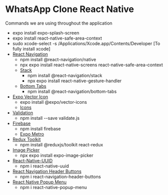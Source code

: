 # WhatsApp Clone React Native

Commands we are using throughout the application

- expo install expo-splash-screen
- expo install react-native-safe-area-context
- sudo xcode-select -s /Applications/Xcode.app/Contents/Developer [To fully install xcode]
- [React Navigation](https://reactnavigation.org/docs/getting-started)
  - npm install @react-navigation/native
  - npx expo install react-native-screens react-native-safe-area-context
  - [Stack](https://reactnavigation.org/docs/stack-navigator#installation)
    - npm install @react-navigation/stack
    - npx expo install react-native-gesture-handler
  - [Bottom Tabs](https://reactnavigation.org/docs/bottom-tab-navigator#installation)
    - npm install @react-navigation/bottom-tabs
- [Expo Vector Icon](https://docs.expo.dev/guides/icons/)
  - expo install @expo/vector-icons
  - [Icons](https://icons.expo.fyi/Index)
- [Validation](https://validatejs.org/)
  - npm install --save validate.js
- [Firebase](console.firebase.com)
  - npm install firebase
  - [Expo Metro](https://docs.expo.dev/guides/customizing-metro/)
- [Redux Toolkit](https://redux-toolkit.js.org/tutorials/quick-start)
  - npm install @reduxjs/toolkit react-redux
- [Image Picker](https://docs.expo.dev/versions/latest/sdk/imagepicker/#installation)
  - npx expo install expo-image-picker
- [React-Native-UUID](https://www.npmjs.com/package/react-native-uuid)
  - npm i react-native-uuid
- [React Navigation Header Buttons](https://github.com/vonovak/react-navigation-header-buttons)
  - npm i react-navigation-header-buttons
- [React Native Popup Menu](https://www.npmjs.com/package/react-native-popup-menu)
  - npm i react-native-popup-menu